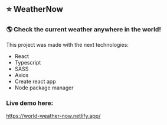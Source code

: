## ⭐ WeatherNow

### 🌎 Check the current weather anywhere in the world!

This project was made with the next technologies:

- React
- Typescript
- SASS
- Axios
- Create react app
- Node package manager

### Live demo here: 
https://world-weather-now.netlify.app/
